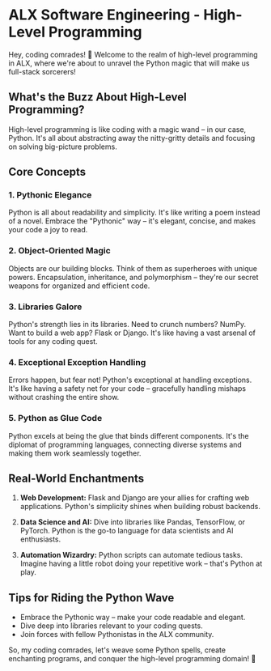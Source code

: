 # ALX Software Engineering - High-Level Programming

Hey, coding comrades! 🐍 Welcome to the realm of high-level programming in ALX, where we're about to unravel the Python magic that will make us full-stack sorcerers!

## What's the Buzz About High-Level Programming?

High-level programming is like coding with a magic wand – in our case, Python. It's all about abstracting away the nitty-gritty details and focusing on solving big-picture problems.

## Core Concepts

### 1. Pythonic Elegance

Python is all about readability and simplicity. It's like writing a poem instead of a novel. Embrace the "Pythonic" way – it's elegant, concise, and makes your code a joy to read.

### 2. Object-Oriented Magic

Objects are our building blocks. Think of them as superheroes with unique powers. Encapsulation, inheritance, and polymorphism – they're our secret weapons for organized and efficient code.

### 3. Libraries Galore

Python's strength lies in its libraries. Need to crunch numbers? NumPy. Want to build a web app? Flask or Django. It's like having a vast arsenal of tools for any coding quest.

### 4. Exceptional Exception Handling

Errors happen, but fear not! Python's exceptional at handling exceptions. It's like having a safety net for your code – gracefully handling mishaps without crashing the entire show.

### 5. Python as Glue Code

Python excels at being the glue that binds different components. It's the diplomat of programming languages, connecting diverse systems and making them work seamlessly together.

## Real-World Enchantments

1. **Web Development:**
   Flask and Django are your allies for crafting web applications. Python's simplicity shines when building robust backends.

2. **Data Science and AI:**
   Dive into libraries like Pandas, TensorFlow, or PyTorch. Python is the go-to language for data scientists and AI enthusiasts.

3. **Automation Wizardry:**
   Python scripts can automate tedious tasks. Imagine having a little robot doing your repetitive work – that's Python at play.

## Tips for Riding the Python Wave

- Embrace the Pythonic way – make your code readable and elegant.
- Dive deep into libraries relevant to your coding quests.
- Join forces with fellow Pythonistas in the ALX community.

So, my coding comrades, let's weave some Python spells, create enchanting programs, and conquer the high-level programming domain! 🚀